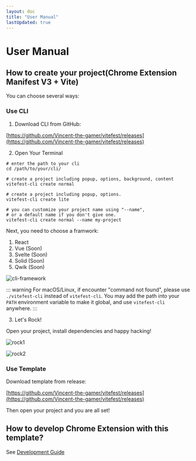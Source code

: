 ```yaml
---
layout: doc
title: "User Manual"
lastUpdated: true
---
```


# User Manual

## How to create your project(Chrome Extension Manifest V3 + Vite)

You can choose several ways:

### Use CLI

1. Download CLI from GitHub:

[https://github.com/Vincent-the-gamer/vitefest/releases](https://github.com/Vincent-the-gamer/vitefest/releases)

2. Open Your Terminal
```shell
# enter the path to your cli
cd /path/to/your/cli/

# create a project including popup, options, background, content
vitefest-cli create normal

# create a project including popup, options.
vitefest-cli create lite

# you can customize your project name using "--name", 
# or a default name if you don't give one.
vitefest-cli create normal --name my-project
```

Next, you need to choose a framwork:
1. React
2. Vue  (Soon)
3. Svelte  (Soon)
4. Solid  (Soon)
5. Qwik  (Soon)

![cli-framework](/imgs/cli-framework.png)

::: warning
For macOS/Linux, if encounter "command not found", please use `./vitefest-cli` instead of `vitefest-cli`.
You may add the path into your `PATH` environment variable to make it global, and use `vitefest-cli` anywhere.
:::

3. Let's Rock!

Open your project, install dependencies and happy hacking!

![rock1](/imgs/rock1.png)

![rock2](/imgs/rock2.png)

### Use Template

Download template from release:

[https://github.com/Vincent-the-gamer/vitefest/releases](https://github.com/Vincent-the-gamer/vitefest/releases)

Then open your project and you are all set!

## How to develop Chrome Extension with this template?

See [Development Guide](./devGuide.md)